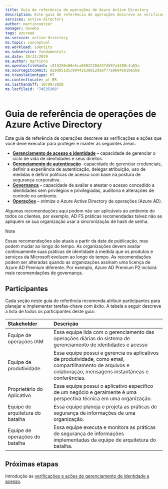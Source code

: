 ```yaml
---
title: Guia de referência de operações de Azure Active Directory
description: Este guia de referência de operações descreve as verificações e ações que você deve executar para proteger e manter o gerenciamento de identidades e acesso, autenticação, governança e operações
services: active-directory
author: martincoetzer
manager: daveba
tags: azuread
ms.service: active-directory
ms.topic: conceptual
ms.workload: identity
ms.subservice: fundamentals
ms.date: 10/31/2019
ms.author: martinco
ms.openlocfilehash: c815256e60e5ca6582220d247d587a4488c4a55a
ms.sourcegitcommit: 829d951d5c90442a38012daaf77e86046018e5b9
ms.translationtype: MT
ms.contentlocale: pt-BR
ms.lasthandoff: 10/09/2020
ms.locfileid: "74535308"
---
```

# <a name="azure-active-directory-operations-reference-guide"></a>Guia de referência de operações de Azure Active Directory

Este guia de referência de operações descreve as verificações e ações que você deve executar para proteger e manter as seguintes áreas:

- **[Gerenciamento de acesso e identidade](active-directory-ops-guide-iam.md)** – capacidade de gerenciar o ciclo de vida de identidades e seus direitos.
- **[Gerenciamento de autenticação](active-directory-ops-guide-auth.md)** -capacidade de gerenciar credenciais, definir a experiência de autenticação, delegar atribuição, uso de medidas e definir políticas de acesso com base na postura de segurança corporativa.
- **[Governança](active-directory-ops-guide-govern.md)** – capacidade de avaliar e atestar o acesso concedido a identidades sem privilégios e privilegiadas, auditoria e alterações de controle no ambiente.
- **[Operações](active-directory-ops-guide-ops.md)** – otimize o Azure Active Directory de operações (Azure AD).

Algumas recomendações aqui podem não ser aplicáveis ao ambiente de todos os clientes, por exemplo, AD FS práticas recomendadas talvez não se apliquem se sua organização usar a sincronização de hash de senha.

> [!NOTE]
> Essas recomendações são atuais a partir da data de publicação, mas podem mudar ao longo do tempo. As organizações devem avaliar continuamente suas práticas de identidade à medida que os produtos e serviços da Microsoft evoluem ao longo do tempo. As recomendações podem ser alteradas quando as organizações assinam uma licença de Azure AD Premium diferente. Por exemplo, Azure AD Premium P2 incluirá mais recomendações de governança.

## <a name="stakeholders"></a>Participantes

Cada seção neste guia de referência recomenda atribuir participantes para planejar e implementar tarefas-chave com êxito. A tabela a seguir descreve a lista de todos os participantes deste guia:

| Stakeholder | Descrição |
| :- | :- |
| Equipe de operações IAM | Essa equipe lida com o gerenciamento das operações diárias do sistema de gerenciamento de identidades e acesso |
| Equipe de produtividade | Essa equipe possui e gerencia os aplicativos de produtividade, como email, compartilhamento de arquivos e colaboração, mensagens instantâneas e conferências. |
| Proprietário do Aplicativo | Essa equipe possui o aplicativo específico de um negócio e geralmente é uma perspectiva técnica em uma organização. |
| Equipe de arquitetura do batalha | Essa equipe planeja e projeta as práticas de segurança de informações de uma organização. |
| Equipe de operações do batalha | Essa equipe executa e monitora as práticas de segurança de informações implementadas da equipe de arquitetura do batalha. |

## <a name="next-steps"></a>Próximas etapas

Introdução às [verificações e ações de gerenciamento de identidade e acesso](active-directory-ops-guide-iam.md).
